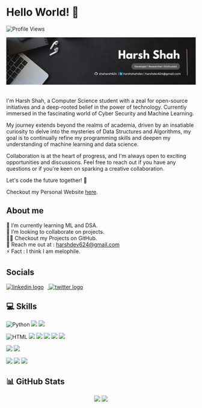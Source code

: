 # Hello World! 👋

![Profile Views](https://komarev.com/ghpvc/?username=shaharsh624&label=Profile+Views)

<div align="center">
  <img src="Images/NewCover.png"/>
</div>
<br>

I'm Harsh Shah, a Computer Science student with a zeal for open-source initiatives and a deep-rooted belief in the power of technology. Currently immersed in the fascinating world of Cyber Security and Machine Learning.

My journey extends beyond the realms of academia, driven by an insatiable curiosity to delve into the mysteries of Data Structures and Algorithms, my goal is to continually refine my programming skills and deepen my understanding of machine learning and data science.

Collaboration is at the heart of progress, and I'm always open to exciting opportunities and discussions. Feel free to reach out if you have any questions or if you're keen on sparking a creative collaboration.

Let's code the future together! 🌟

Checkout my Personal Website <a href="https://shaharsh.vercel.app/" target="_blank">here</a>.

## About me

🔭 I’m currently learning ML and DSA.  
👯 I’m looking to collaborate on projects.  
👨‍💻 Checkout my Projects on GitHub.  
📧 Reach me out at : [harshdev624@gmail.com](mailto:harsh.dev624@gmail.com)  
⚡ Fact : I think I am melophile.

## Socials

<div align="left">
  <a href="https://linkedin.com/in/harshshahdev" target="_blank">
    <img src="https://raw.githubusercontent.com/maurodesouza/profile-readme-generator/master/src/assets/icons/social/linkedin/default.svg" width="35" height="35" alt="linkedin logo" style="margin-right: 10px;"/>
  </a>
  <a href="https://twitter.com/_shaharshhh" target="_blank">
    <img src="https://raw.githubusercontent.com/maurodesouza/profile-readme-generator/master/src/assets/icons/social/twitter/default.svg" width="35" height="35"  alt="twitter logo" style="margin-right: 10px;" />
  </a>
</div>

## 💻 Skills

![Python](https://img.shields.io/badge/Python-14354C?style=for-the-badge&logo=python&logoColor=white)
![](https://img.shields.io/badge/Java-ED8B00?style=for-the-badge&logo=openjdk&logoColor=white)
![](https://img.shields.io/badge/C%2B%2B-00599C?style=for-the-badge&logo=c%2B%2B&logoColor=white)

![HTML](https://img.shields.io/badge/HTML5-E34F26?style=for-the-badge&logo=html5&logoColor=white)
![](https://img.shields.io/badge/CSS3-1572B6?style=for-the-badge&logo=css3&logoColor=white)
![](https://img.shields.io/badge/JavaScript-323330?style=for-the-badge&logo=javascript&logoColor=F7DF1E)
![](https://img.shields.io/badge/Node.js-43853D?style=for-the-badge&logo=node.js&logoColor=white)
![](https://img.shields.io/badge/Bootstrap-563D7C?style=for-the-badge&logo=bootstrap&logoColor=white)
![](https://img.shields.io/badge/React-20232A?style=for-the-badge&logo=react&logoColor=61DAFB)

![](https://img.shields.io/badge/MySQL-00000F?style=for-the-badge&logo=mysql&logoColor=white)
![](https://img.shields.io/badge/MongoDB-4EA94B?style=for-the-badge&logo=mongodb&logoColor=white)

![](https://img.shields.io/badge/TensorFlow-FF6F00?style=for-the-badge&logo=tensorflow&logoColor=white)
![](https://img.shields.io/badge/GIT-E44C30?style=for-the-badge&logo=git&logoColor=white)
![](https://img.shields.io/badge/Google_Cloud-4285F4?style=for-the-badge&logo=google-cloud&logoColor=white)

## 📊 GitHub Stats

<div align="center">
        <img src="https://github-readme-stats.vercel.app/api?username=shaharsh624&count_private=true&show_icons=true&theme=github_dark" />
        <img src="https://github-readme-streak-stats.herokuapp.com?user=shaharsh624&theme=github-dark&background=0D1117&border=FFFFFF&stroke=4B8DDA&currStreakNum=C3D1D9&ring=1B2F45&sideLabels=C3D1D9&sideNums=C3D1D9&currStreakLabel=C3D1D9&dates=767F84" />
</div>
